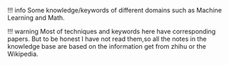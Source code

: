 !!! info
    Some knowledge/keywords of different domains such as Machine Learning and Math.

!!! warning 
    Most of techniques and keywords here have corresponding papers. But to be honest I have not read them,so all the notes in the knowledge base are based on the information get from zhihu or the Wikipedia.